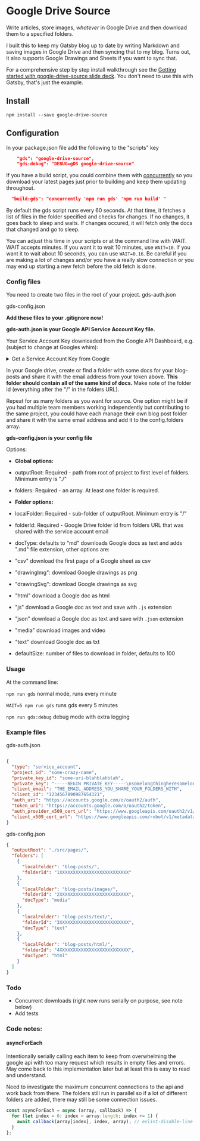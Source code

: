 # Google Drive Source

Write articles, store images, _whatever_ in Google Drive and then download them to a specified folders.

I built this to keep my Gatsby blog up to date by writing Markdown and saving images in Google Drive and then syncing that to my blog. Turns out, it also supports Google Drawings and Sheets if you want to sync that.

For a comprehensive step by step install walkthrough see the [Getting started with google-drive-source slide deck](https://gatsby-site-gds-slide-deck.rcrsv.com). You don't need to use this with Gatsby, that's just the example.

## Install
```npm install --save google-drive-source```

## Configuration

In your package.json file add the following to the "scripts" key

```json
    "gds": "google-drive-source",
    "gds:debug": "DEBUG=gDS google-drive-source"
```

If you have a build script, you could combine them with [concurrently](https://www.npmjs.com/package/concurrently) so you download your latest pages just prior to building and keep them updating throughout.

```json
  "build:gds": "concurrently 'npm run gds' 'npm run build' "
```
By default the gds script runs every 60 seconds. At that time, it fetches a list of files in the folder specified and checks for changes. If no changes, it goes back to sleep and waits. If changes occured, it will fetch only the docs that changed and go to sleep.

You can adjust this time in your scripts or at the command line with WAIT. WAIT accepts minutes. If you want it to  wait 10 minutes, use `WAIT=10`. If you want it to wait about 10 seconds, you can use `WAIT=0.16`. Be careful if you are making a lot of changes and/or you have a really slow connection or you may end up starting a new fetch before the old fetch is done.

### Config files

You need to create two files in the root of your project.
gds-auth.json

gds-config.json

**Add these files to your .gitignore now!**

**gds-auth.json is your Google API Service Account Key file.**

Your Service Account Key downloaded from the Google API Dashboard, e.g. (subject to change at Googles whim):

<details/>
  <summary>Get a Service Account Key from Google</summary>

From the [Google API Console](https://console.cloud.google.com/apis)

* Make a new project
  * Credentials tab
   * Create Credentials
   * Service Account Keys
   * Select Service Account "New Service Account"
   * Key Type: JSON
   * Assign local part of email address. You will use this email address to share folders and files. Make this something you will recognize when reviewing your Drive shares later.
   * This only needs "read" access
   * Download
   * Go to Library
   * Search for Drive and select it
   * Click "Enable"

</details>


In your Google drive, create or find a folder with some docs for your blog-posts and share it with the email address from your token above. **This folder should contain all of the same kind of docs.** Make note of the folder id (everything after the "/" in the folders URL).

Repeat for as many folders as you want for source. One option might be if you had multiple team members working independently but contributing to the same project, you could have each manage their own blog post folder and share it with the same email address and add it to the config.folders array.

**gds-config.json is your config file**

Options:

* **Global options:**
 * outputRoot: Required - path from root of project to first level of folders. Minimum entry is "./"
 * folders: Required - an array. At least one folder is required.

* **Folder options:**
 * localFolder: Required - sub-folder of outputRoot. Minimum entry is "/"
 * folderId: Required - Google Drive folder id from folders URL that was shared with the service account email
 * docType: defaults to "md" downloads Google docs as text and adds ".md" file extension, other options are:
  * "csv" download the first page of a Google sheet as csv
  * "drawingImg": download Google drawings as png
  * "drawingSvg": download Google drawings as svg
  * "html" download a Google doc as html
  * "js" download a Google doc as text and save with `.js` extension
  * "json" download a Google doc as text and save with `.json` extension
  * "media" download images and video
  *  "text" download Google doc as txt
 * defaultSize: number of files to download in folder, defaults to 100


### Usage

At the command line:

`npm run gds` normal mode, runs every minute

`WAIT=5 npm run gds` runs gds every 5 minutes

`npm run gds:debug` debug mode with extra logging


### Example files

gds-auth.json

```json

{
  "type": "service_account",
  "project_id": "some-crazy-name",
  "private_key_id": "some-uri-blahblahblah",
  "private_key": "-----BEGIN PRIVATE KEY-----\nsomelongthingheresomelongthingheresomelongthingheresomelongthingheresomelongthingheresomelongthingheresomelongthingheresomelongthingheresomelongthingheresomelongthingheresomelongthingheresomelongthingheresomelongthingheresomelongthingheresomelongthingheresomelongthingheresomelongthingheresomelongthingheresomelongthingheresomelongthingheresomelongthingheresomelongthinghere\n-----END PRIVATE KEY-----\n",
  "client_email": "THE_EMAIL_ADDRESS_YOU_SHARE_YOUR_FOLDERS_WITH",
  "client_id": "1234567890987654321",
  "auth_uri": "https://accounts.google.com/o/oauth2/auth",
  "token_uri": "https://accounts.google.com/o/oauth2/token",
  "auth_provider_x509_cert_url": "https://www.googleapis.com/oauth2/v1/certs",
  "client_x509_cert_url": "https://www.googleapis.com/robot/v1/metadata/x509/blahblahblahblahinhere.iam.gserviceaccount.com"
}

```

gds-config.json
```json
{
  "outputRoot": "./src/pages/",
  "folders": [
    {
      "localFolder": "blog-posts/",
      "folderId": "1XXXXXXXXXXXXXXXXXXXXXXXXXX"
    },
    {
      "localFolder": "blog-posts/images/",
      "folderId": "2XXXXXXXXXXXXXXXXXXXXXXXXXX",
      "docType": "media"
    },
    {
      "localFolder": "blog-posts/text/",
      "folderId": "3XXXXXXXXXXXXXXXXXXXXXXXXXX",
      "docType": "text"
    },
    {
      "localFolder": "blog-posts/html/",
      "folderId": "4XXXXXXXXXXXXXXXXXXXXXXXXXX",
      "docType": "html"
    }
  ]
}
```

### Todo

* Concurrent downloads (right now runs serially on purpose, see note below)
* Add tests

### Code notes:

#### asyncForEach
Intentionally serially calling each item to keep from overwhelming the google api with too many request which results in empty files and errors. May come back
to this implementation later but at least this is easy to read and understand.

Need to investigate the maximum concurrent connections to the api and work back from there. The folders still run in parallel so if a lot of different folders are added, there may still be some connection issues.

```js
const asyncForEach = async (array, callback) => {
  for (let index = 0; index < array.length; index += 1) {
    await callback(array[index], index, array); // eslint-disable-line no-await-in-loop
  }
};
```
